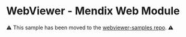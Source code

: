 # WebViewer - Mendix Web Module

⚠️ This sample has been moved to the [webviewer-samples repo](https://github.com/ApryseSDK/webviewer-samples/tree/main/webviewer-mendix-module). ⚠️